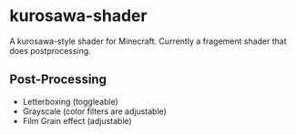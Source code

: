 # kurosawa-shader
A kurosawa-style shader for Minecraft. Currently a fragement shader that does postprocessing.

## Post-Processing
* Letterboxing (toggleable)
* Grayscale (color filters are adjustable)
* Film Grain effect (adjustable)
